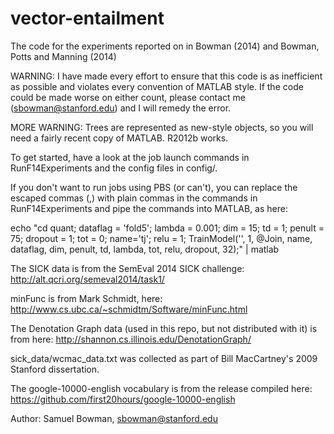 vector-entailment
=================

The code for the experiments reported on in Bowman (2014) and Bowman, Potts and Manning (2014)

WARNING: I have made every effort to ensure that this code is as inefficient as possible
and violates every convention of MATLAB style. If the code could be made worse on either 
count, please contact me (sbowman@stanford.edu) and I will remedy the error.

MORE WARNING: Trees are represented as new-style objects, so you will need a fairly recent
copy of MATLAB. R2012b works.

To get started, have a look at the job launch commands in RunF14Experiments and the
config files in config/.

If you don't want to run jobs using PBS (or can't), you can replace the escaped commas (\,)
with plain commas in the commands in RunF14Experiments and pipe the commands into MATLAB, as here:

  echo "cd quant; dataflag = 'fold5'; lambda = 0.001; dim = 15; td = 1; penult = 75; dropout = 1; tot = 0; name='tj'; relu = 1; TrainModel('', 1, @Join, name, dataflag, dim, penult, td, lambda, tot, relu, dropout, 32);" | matlab

The SICK data is from the SemEval 2014 SICK challenge:
http://alt.qcri.org/semeval2014/task1/

minFunc is from Mark Schmidt, here:
http://www.cs.ubc.ca/~schmidtm/Software/minFunc.html

The Denotation Graph data (used in this repo, but not distributed with it) is from here:
http://shannon.cs.illinois.edu/DenotationGraph/

sick_data/wcmac_data.txt was collected as part of Bill MacCartney's 2009 Stanford dissertation.

The google-10000-english vocabulary is from the release compiled here:
https://github.com/first20hours/google-10000-english

Author: Samuel Bowman, sbowman@stanford.edu